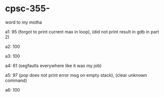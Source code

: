 # cpsc-355-
word to my motha

a1: 95 (forgot to print current max in loop), (did not print result in gdb in part 2)

a2: 100

a3: 100

a4: 61 (segfaults everywhere like it was my job)

a5: 97 (pop does not print error msg on empty stack), (clear unknown command)

a6: 100 
